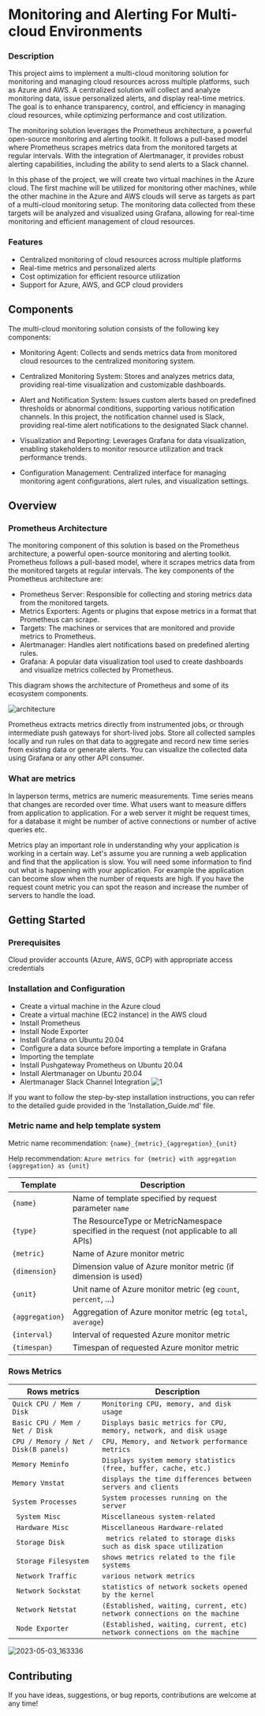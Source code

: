 # Monitoring and Alerting For Multi-cloud Environments

### Description

This project aims to implement a multi-cloud monitoring solution for monitoring and managing cloud resources across multiple platforms, such as Azure and AWS. A centralized solution will collect and analyze monitoring data, issue personalized alerts, and display real-time metrics. The goal is to enhance transparency, control, and efficiency in managing cloud resources, while optimizing performance and cost utilization.

The monitoring solution leverages the Prometheus architecture, a powerful open-source monitoring and alerting toolkit. It follows a pull-based model where Prometheus scrapes metrics data from the monitored targets at regular intervals. With the integration of Alertmanager, it provides robust alerting capabilities, including the ability to send alerts to a Slack channel.

In this phase of the project, we will create two virtual machines in the Azure cloud. The first machine will be utilized for monitoring other machines, while the other machine in the Azure and AWS clouds will serve as targets as part of a multi-cloud monitoring setup. The monitoring data collected from these targets will be analyzed and visualized using Grafana, allowing for real-time monitoring and efficient management of cloud resources.

### Features
* Centralized monitoring of cloud resources across multiple platforms
* Real-time metrics and personalized alerts
* Cost optimization for efficient resource utilization
* Support for Azure, AWS, and GCP cloud providers

## Components
The multi-cloud monitoring solution consists of the following key components:

* Monitoring Agent: Collects and sends metrics data from monitored cloud resources to the centralized monitoring system.

* Centralized Monitoring System: Stores and analyzes metrics data, providing real-time visualization and customizable dashboards.

* Alert and Notification System: Issues custom alerts based on predefined thresholds or abnormal conditions, supporting various notification channels. In this project, the notification channel used is Slack, providing real-time alert notifications to the designated Slack channel.
* Visualization and Reporting: Leverages Grafana for data visualization, enabling stakeholders to monitor resource utilization and track performance trends.

* Configuration Management: Centralized interface for managing monitoring agent configurations, alert rules, and visualization settings.
## Overview
### Prometheus Architecture

The monitoring component of this solution is based on the Prometheus architecture, a powerful open-source monitoring and alerting toolkit. Prometheus follows a pull-based model, where it scrapes metrics data from the monitored targets at regular intervals. The key components of the Prometheus architecture are:

* Prometheus Server: Responsible for collecting and storing metrics data from the monitored targets.
* Metrics Exporters: Agents or plugins that expose metrics in a format that Prometheus can scrape.
* Targets: The machines or services that are monitored and provide metrics to Prometheus.
* Alertmanager: Handles alert notifications based on predefined alerting rules.
* Grafana: A popular data visualization tool used to create dashboards and visualize metrics collected by Prometheus.

This diagram shows the architecture of Prometheus and some of its ecosystem components. 

![architecture](https://github.com/JawherLabben/monitoringAlertingForMulti-cloudEnvironments/assets/75523733/6bff693a-1acd-4891-be5a-64f6754ee1f8)

Prometheus extracts metrics directly from instrumented jobs, or through intermediate push gateways for short-lived jobs. Store all collected samples locally and run rules on that data to aggregate and record new time series from existing data or generate alerts. You can visualize the collected data using Grafana or any other API consumer.

### What are metrics
 
In layperson terms, metrics are numeric measurements. Time series means that changes are recorded over time. What users want to measure differs from application to application. For a web server it might be request times, for a database it might be number of active connections or number of active queries etc.

Metrics play an important role in understanding why your application is working in a certain way. Let's assume you are running a web application and find that the application is slow. You will need some information to find out what is happening with your application. For example the application can become slow when the number of requests are high. If you have the request count metric you can spot the reason and increase the number of servers to handle the load.

## Getting Started

### Prerequisites
Cloud provider accounts (Azure, AWS, GCP) with appropriate access credentials

### Installation and Configuration
* Create a virtual machine in the Azure cloud
* Create a virtual machine (EC2 instance) in the AWS cloud
* Install Prometheus
* Install Node Exporter
* Install Grafana on Ubuntu 20.04
* Configure a data source before importing a template in Grafana
* Importing the template 
* Install Pushgateway Prometheus on Ubuntu 20.04
* Install Alertmanager on Ubuntu 20.04
* Alertmanager Slack Channel Integration
![1](https://github.com/JawherLabben/monitoringAlertingForMulti-cloudEnvironments/assets/75523733/76531ad0-c973-4894-a4e8-9c5869203481)
 
 If you want to follow the step-by-step installation instructions, you can refer to the detailed guide provided in the 'Installation_Guide.md' file.
 
### Metric name and help template system


Metric name recommendation: `{name}_{metric}_{aggregation}_{unit}`

Help recommendation: `Azure metrics for {metric} with aggregation {aggregation} as {unit}`


| Template        | Description                                                                               |
|-----------------|-------------------------------------------------------------------------------------------|
| `{name}`        | Name of template specified by request parameter `name`                                    |
| `{type}`        | The ResourceType or MetricNamespace specified in the request (not applicable to all APIs) |
| `{metric}`      | Name of Azure monitor metric                                                              |
| `{dimension}`   | Dimension value of Azure monitor metric (if dimension is used)                            |
| `{unit}`        | Unit name of Azure monitor metric (eg `count`, `percent`, ...)                            |
| `{aggregation}` | Aggregation of Azure monitor metric (eg `total`, `average`)                               |
| `{interval}`    | Interval of requested Azure monitor metric                                                |
| `{timespan}`    | Timespan of requested Azure monitor metric                                                |

### Rows Metrics

| Rows metrics                             | Description                                                                     |
|------------------------------------------|---------------------------------------------------------------------------------|
| `Quick CPU / Mem / Disk`                 | `Monitoring CPU, memory, and disk usage`                                        |   
| `Basic CPU / Mem / Net / Disk`           | `Displays basic metrics for CPU, memory, network, and disk usage`               |
| `CPU / Memory / Net / Disk(8 panels)`    | `CPU, Memory, and Network performance metrics`                                  |
| `Memory Meminfo`                         | `Displays system memory statistics (free, buffer, cache, etc.) `                |
| `Memory Vmstat`                          | `displays the time differences between servers and clients  `                   |              
| `System Processes`                       | `System processes running on the server `                                       |             
| ` System Misc`                           | ` Miscellaneous system-related  `                                               |             
| ` Hardware Misc`                         | ` Miscellaneous Hardware-related  `                                             |              
| ` Storage Disk`                          | `  metrics related to storage disks such as disk space utilization `            |             
| ` Storage Filesystem`                    | ` shows metrics related to the file systems  `                                  |              
| ` Network Traffic`                       | ` various network metrics  `                                                    |             
| ` Network Sockstat`                      | ` statistics of network sockets opened by the kernel  `                         |              
| ` Network Netstat`                       | ` (Established, waiting, current, etc) network connections on the machine  `    |       
| ` Node Exporter`                         | ` (Established, waiting, current, etc) network connections on the machine  `    |   


![2023-05-03_163336](https://github.com/JawherLabben/monitoringAlertingForMulti-cloudEnvironments/assets/75523733/b81f5279-7182-4ac5-96b8-68aea5a3dbe7)

 
 ## Contributing
 If you have ideas, suggestions, or bug reports, contributions are welcome at any time!

